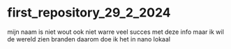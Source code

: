 # first_repository_29_2_2024
mijn naam is niet wout ook niet warre veel succes met deze info
maar ik wil de wereld zien branden daarom doe ik het in nano lokaal

